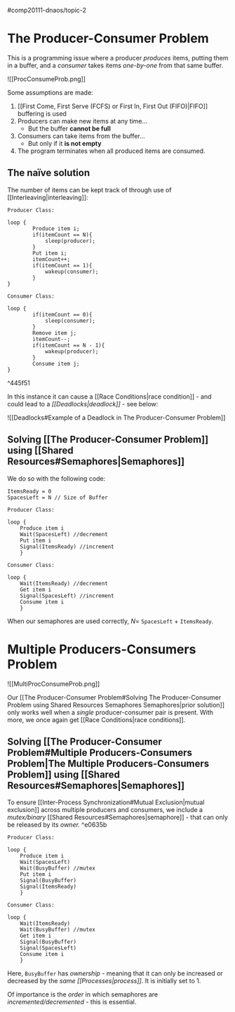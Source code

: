 #comp20111-dnaos/topic-2 
# The Producer-Consumer Problem

This is a programming issue where a producer *produces* items, putting them in a buffer, and a *consumer* takes items *one-by-one* from that same buffer.

![[ProcConsumeProb.png]]

Some assumptions are made:

1) [[First Come, First Serve (FCFS) or First In, First Out (FIFO)|FIFO]] buffering is used
2) Producers can make new items at any time...
	- But the buffer **cannot be full**
3) Consumers can take items from the buffer...
	- But only if it **is not empty**
4) The program terminates when all produced items are consumed.

## The naïve solution

The number of items can be kept track of through use of [[Interleaving|interleaving]]:

```
Producer Class:

loop {
		Produce item i;
		if(itemCount == N){
			sleep(producer);
		}
		Put item i;
		itemCount++;
		if(itemCount == 1){
			wakeup(consumer);
		}
}

Consumer Class:

loop {
		if(itemCount == 0){
			sleep(consumer);
		}
		Remove item j;
		itemCount--;
		if(itemCount == N - 1){
			wakeup(producer);
		}
		Consume item j;
}

```

^445f51

In this instance it can cause a [[Race Conditions|race condition]] - and could lead to a *[[Deadlocks|deadlock]]* - see below:

![[Deadlocks#Example of a Deadlock in The Producer-Consumer Problem]]

## Solving [[The Producer-Consumer Problem]] using [[Shared Resources#Semaphores|Semaphores]]

We do so with the following code:
```
ItemsReady = 0
SpacesLeft = N // Size of Buffer

Producer Class:

loop {
	Produce item i
	Wait(SpacesLeft) //decrement
	Put item i
	Signal(ItemsReady) //increment
	}

Consumer Class:

loop {
	Wait(ItemsReady) //decrement
	Get item i
	Signal(SpacesLeft) //increment
	Consume item i
	}
```

When our semaphores are used correctly, $N =$ `SpacesLeft` $+$ `ItemsReady`.

# Multiple Producers-Consumers Problem

![[MultiProcConsumeProb.png]]

Our [[The Producer-Consumer Problem#Solving The Producer-Consumer Problem using Shared Resources Semaphores Semaphores|prior solution]] only works well when a *single* producer-consumer pair is present. With more, we once again get [[Race Conditions|race conditions]].

## Solving [[The Producer-Consumer Problem#Multiple Producers-Consumers Problem|The Multiple Producers-Consumers Problem]] using [[Shared Resources#Semaphores|Semaphores]]

To ensure [[Inter-Process Synchronization#Mutual Exclusion|mutual exclusion]] across multiple producers and consumers, we include a *mutex/binary* [[Shared Resources#Semaphores|semaphore]] - that can only be released by its *owner.* ^e0635b

```
Producer Class:

loop {
	Produce item i
	Wait(SpacesLeft)
	Wait(BusyBuffer) //mutex
	Put item i
	Signal(BusyBuffer)
	Signal(ItemsReady)
	}
	
Consumer Class:

loop {
	Wait(ItemsReady)
	Wait(BusyBuffer) //mutex
	Get item i
	Signal(BusyBuffer)
	Signal(SpacesLeft)
	Consume item i
	}
```

Here, `BusyBuffer` has *ownership* - meaning that it can only be increased or decreased by the *same [[Processes|process]]*. It is initially set to 1. 

Of importance is the *order* in which semaphores are *incremented/decremented* - this is essential.
